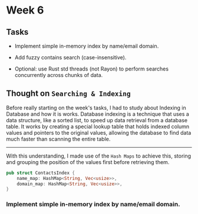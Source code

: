 # Week 6

## Tasks
- Implement simple in-memory index by name/email domain.

- Add fuzzy contains search (case-insensitive).

- Optional: use Rust std threads (not Rayon) to perform searches concurrently across chunks of data.

## Thought on `Searching & Indexing`
Before really starting on the week's tasks, I had to study about Indexing in Database and how it is works. Database indexing is a technique that uses a data structure, like a sorted list, to speed up data retrieval from a database table. It works by creating a special lookup table that holds indexed column values and pointers to the original values, allowing the database to find data much faster than scanning the entire table.

---
With this understanding, I made use of the `Hash Maps` to achieve this, storing and grouping the position of the values first before retrieving them.

```rust
pub struct ContactsIndex {
    name_map: HashMap<String, Vec<usize>>,
    domain_map: HashMap<String, Vec<usize>>,
}
```

### Implement simple in-memory index by name/email domain.
